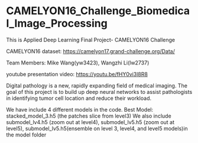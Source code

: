# CAMELYON16_Challenge_Biomedical_Image_Processing

This is Applied Deep Learning Final Project- CAMELYON16 Challenge

CAMELYON16 dataset: https://camelyon17.grand-challenge.org/Data/

Team Members: Mike Wang(yw3423), Wangzhi Li(lw2737)

youtube presentation video: https://youtu.be/fHY0vi3l8R8

Digital pathology is a new, rapidly expanding field of medical imaging. The goal of this project is to build up deep neural networks to assist pathologists in identifying tumor cell location and reduce their workload.

We have include 4 different models in the code.
Best Model: stacked_model_3.h5 (the patches slice from level3)
We also include submodel_lv4.h5 (zoom out at level4), submodel_lv5.h5 (zoom out at level5), submodel_lv5.h5(ensemble on level 3, level4, and level5 models)in the model folder

